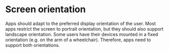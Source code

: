 # Screen orientation

Apps should adapt to the preferred display orientation of the user. Most apps restrict the screen to portrait orientation, but they should also support landscape orientation. Some users have their devices mounted in a fixed orientation (e.g. on the arm of a wheelchair). Therefore, apps need to support both orientations.

